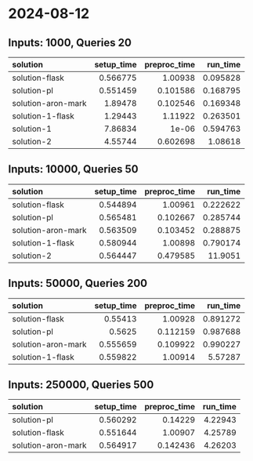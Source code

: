 # 2024-08-12

## Inputs: 1000, Queries 20

| solution           |   setup_time |   preproc_time |   run_time |
|:-------------------|-------------:|---------------:|-----------:|
| solution-flask     |     0.566775 |       1.00938  |   0.095828 |
| solution-pl        |     0.551459 |       0.101586 |   0.168795 |
| solution-aron-mark |     1.89478  |       0.102546 |   0.169348 |
| solution-1-flask   |     1.29443  |       1.11922  |   0.263501 |
| solution-1         |     7.86834  |       1e-06    |   0.594763 |
| solution-2         |     4.55744  |       0.602698 |   1.08618  |

## Inputs: 10000, Queries 50

| solution           |   setup_time |   preproc_time |   run_time |
|:-------------------|-------------:|---------------:|-----------:|
| solution-flask     |     0.544894 |       1.00961  |   0.222622 |
| solution-pl        |     0.565481 |       0.102667 |   0.285744 |
| solution-aron-mark |     0.563509 |       0.103452 |   0.288875 |
| solution-1-flask   |     0.580944 |       1.00898  |   0.790174 |
| solution-2         |     0.564447 |       0.479585 |  11.9051   |

## Inputs: 50000, Queries 200

| solution           |   setup_time |   preproc_time |   run_time |
|:-------------------|-------------:|---------------:|-----------:|
| solution-flask     |     0.55413  |       1.00928  |   0.891272 |
| solution-pl        |     0.5625   |       0.112159 |   0.987688 |
| solution-aron-mark |     0.555659 |       0.109922 |   0.990227 |
| solution-1-flask   |     0.559822 |       1.00914  |   5.57287  |

## Inputs: 250000, Queries 500

| solution           |   setup_time |   preproc_time |   run_time |
|:-------------------|-------------:|---------------:|-----------:|
| solution-pl        |     0.560292 |       0.14229  |    4.22943 |
| solution-flask     |     0.551644 |       1.00907  |    4.25789 |
| solution-aron-mark |     0.564917 |       0.142436 |    4.26203 |
